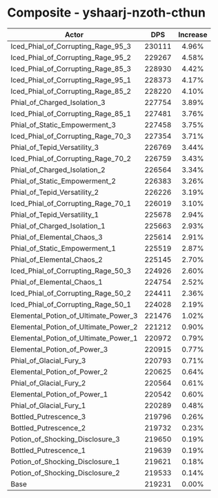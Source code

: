 # Composite - yshaarj-nzoth-cthun
| Actor | DPS | Increase |
|---|:---:|:---:|
|Iced_Phial_of_Corrupting_Rage_95_3|230111|4.96%|
|Iced_Phial_of_Corrupting_Rage_95_2|229267|4.58%|
|Iced_Phial_of_Corrupting_Rage_85_3|228930|4.42%|
|Iced_Phial_of_Corrupting_Rage_95_1|228373|4.17%|
|Iced_Phial_of_Corrupting_Rage_85_2|228220|4.10%|
|Phial_of_Charged_Isolation_3|227754|3.89%|
|Iced_Phial_of_Corrupting_Rage_85_1|227481|3.76%|
|Phial_of_Static_Empowerment_3|227458|3.75%|
|Iced_Phial_of_Corrupting_Rage_70_3|227354|3.71%|
|Phial_of_Tepid_Versatility_3|226769|3.44%|
|Iced_Phial_of_Corrupting_Rage_70_2|226759|3.43%|
|Phial_of_Charged_Isolation_2|226564|3.34%|
|Phial_of_Static_Empowerment_2|226383|3.26%|
|Phial_of_Tepid_Versatility_2|226226|3.19%|
|Iced_Phial_of_Corrupting_Rage_70_1|226019|3.10%|
|Phial_of_Tepid_Versatility_1|225678|2.94%|
|Phial_of_Charged_Isolation_1|225663|2.93%|
|Phial_of_Elemental_Chaos_3|225614|2.91%|
|Phial_of_Static_Empowerment_1|225519|2.87%|
|Phial_of_Elemental_Chaos_2|225145|2.70%|
|Iced_Phial_of_Corrupting_Rage_50_3|224926|2.60%|
|Phial_of_Elemental_Chaos_1|224754|2.52%|
|Iced_Phial_of_Corrupting_Rage_50_2|224411|2.36%|
|Iced_Phial_of_Corrupting_Rage_50_1|224028|2.19%|
|Elemental_Potion_of_Ultimate_Power_3|221476|1.02%|
|Elemental_Potion_of_Ultimate_Power_2|221212|0.90%|
|Elemental_Potion_of_Ultimate_Power_1|220972|0.79%|
|Elemental_Potion_of_Power_3|220915|0.77%|
|Phial_of_Glacial_Fury_3|220793|0.71%|
|Elemental_Potion_of_Power_2|220625|0.64%|
|Phial_of_Glacial_Fury_2|220564|0.61%|
|Elemental_Potion_of_Power_1|220542|0.60%|
|Phial_of_Glacial_Fury_1|220289|0.48%|
|Bottled_Putrescence_3|219796|0.26%|
|Bottled_Putrescence_2|219732|0.23%|
|Potion_of_Shocking_Disclosure_3|219650|0.19%|
|Bottled_Putrescence_1|219639|0.19%|
|Potion_of_Shocking_Disclosure_1|219621|0.18%|
|Potion_of_Shocking_Disclosure_2|219533|0.14%|
|Base|219231|0.00%|
